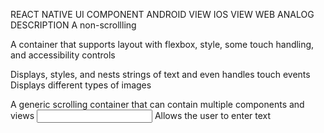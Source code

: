 REACT NATIVE UI COMPONENT	ANDROID VIEW	IOS VIEW	WEB ANALOG	DESCRIPTION
<View>	<ViewGroup>	<UIView>	A non-scrollling <div>	A container that supports layout with flexbox, style, some touch handling, and accessibility controls
<Text>	<TextView>	<UITextView>	<p>	Displays, styles, and nests strings of text and even handles touch events
<Image>	<ImageView>	<UIImageView>	<img>	Displays different types of images
<ScrollView>	<ScrollView>	<UIScrollView>	<div>	A generic scrolling container that can contain multiple components and views
<TextInput>	<EditText>	<UITextField>	<input type="text">	Allows the user to enter text